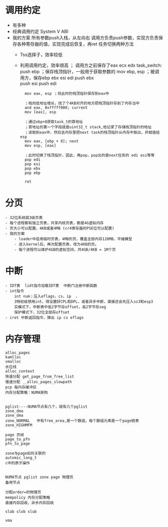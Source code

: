 # 调用约定
- 有多种
- 经典调用约定 System V ABI
- 我的方案
    所有参数push入栈，从左向右
    调用方负责push参数，实现方负责保存各种寄存器的值，实现完成后恢复，再ret
    任务切换两种方法 
    - Tss选择子，效率较低
    - 利用调用约定，效率很高
        ； 调用方之前保存了eax ecx edx
        task_switch:
            push ebp ；保存栈顶指针，一般用于获取参数的
            mov ebp, esp
            ；被调用方，保存ebp ebx esi edi
            push ebx  
            push esi
            push edi

            mov eax, esp ；将此时的栈顶指针保存到eax中

            ；栈向低地址增长，找了个4KB对齐的地方把栈顶指针存到了内存当中
            and eax, 0xfffff000; current  
            mov [eax], esp

            ；通过ebp+8获取task_t的首地址
            ；首地址的第一个字段就是uint32_t stack,他记录了存储栈顶指针的地址
            ；读取到eax中，然后去内存里把next task的栈顶指针从内存中取出，并赋值给esp
            mov eax, [ebp + 8]; next
            mov esp, [eax]

            ；此时切换了栈顶指针，因此，再pop，pop出的是next任务的 edi esi等等
            pop edi
            pop esi
            pop ebx
            pop ebp

            ret




# 分页
    - 32位系统就3级页表
    - 每个进程都有独立页表，共享内核页表，都是4G虚拟内存
    - 页大小可以配置，4KB或者4MB (cr4寄存器的PSE位可以配置)
    - 我的方案
        - loader中启用临时页表，4MB的页，覆盖全部内存128MB，平摊模型
        - 进入kernel后，再次配置页表，改为4KB的页。
        - 每个进程可以维护4GB的虚拟空间，共4GB/4KB = 1M个页

# 中断
    - IDT表  lidt指令加载IDT表  中断门注册中断函数
    - int指令
        int num；压入eflags，cs，ip  ，
        3特权级想用int，得设置好CPL和DPL，或者异步中断，直接还会先压入ss3和esp3
        实模式下，中断表中低2字节存offset，高2字节存seg
        保护模式下，32位全部存offset
    - iret 中断返回指令，弹出 ip cs eflags
# 内存管理
    alloc_pages
    kamlloc
    vmalloc
    水位线
    alloc_context
    快速分配 get_page_from_free_list
    慢速分配 __alloc_pages_slowpath
    pcp 每内存缓冲区
    内存分配策略：NUMA架构


    pglist----NUMA节点有几个，就有几个pglist
    zone_dma
    zone_dma
    zone_NORMAL   中有free_area,是一个数组，每个数组元素是一个page链表
    zone_HIGHMFM

    page 页帧
    page_to_pfn
    pfn_to_page

    zone与page如何关联的
    automic_long_t
    c中的原子操作


    NUMA节点 pglist zone page 物理页
    备用节点

    分配order=的物理页
    mempolicy 内存分配策略
    直接内存回收，异步内存回收

    slab slob slub

    vma
    
